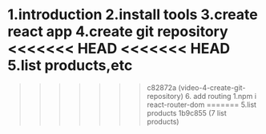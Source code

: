 1.introduction
2.install tools
3.create react app
4.create git repository
<<<<<<< HEAD
<<<<<<< HEAD
5.list products,etc
=======

> > > > > > > c82872a (video-4-create-git-repository) 6. add routing
> > > > > > > 1.npm i react-router-dom
=======
5.list products
>>>>>>> 1b9c855 (7 list products)
